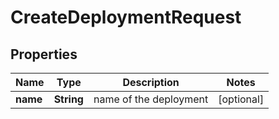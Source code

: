 

# CreateDeploymentRequest

## Properties

Name | Type | Description | Notes
------------ | ------------- | ------------- | -------------
**name** | **String** | name of the deployment |  [optional]




